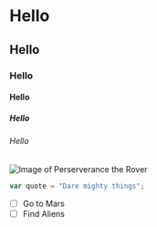 # Hello
## Hello
### Hello
#### Hello
##### Hello
###### Hello

![Image of Perserverance the Rover](https://upload.wikimedia.org/wikipedia/commons/6/6f/Perseverance_rover_design.png)

``` javascript
var quote = "Dare mighty things";
```

- [ ] Go to Mars
- [ ] Find Aliens
